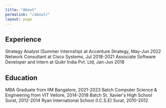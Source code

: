```yaml
---
title: "About"
permalink: "/about/"
layout: page
---
```


## Experience

Strategy Analyst (Summer Internship) at Accenture Strategy, May-Jun 2022
Network Consultant at Cisco Systems, Jul 2018-2021
Associate Software Developer and Intern at Quikr India Pvt. Ltd, Jan-Jun 2018

## Education

MBA Graduate from IIM Bangalore, 2021-2023 Batch
Computer Science & Engineering from VIT Vellore, 2014-2018 Batch
St. Xavier's High School Surat, 2012-2014
Ryan International School (I.C.S.E) Surat, 2010-2012

